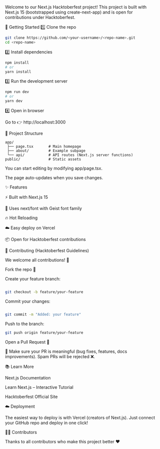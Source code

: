 Welcome to our Next.js Hacktoberfest project!
This project is built with Next.js 15 (bootstrapped using create-next-app) and is open for contributions under Hacktoberfest.

🚀 Getting Started
1️⃣ Clone the repo
```bash
git clone https://github.com/<your-username>/<repo-name>.git
cd <repo-name>
```

2️⃣ Install dependencies
```bash
npm install
# or
yarn install
```

3️⃣ Run the development server
```bash
npm run dev
# or
yarn dev
```

4️⃣ Open in browser

Go to 👉 http://localhost:3000

📝 Project Structure
```
app/
 ├── page.tsx       # Main homepage
 ├── about/         # Example subpage
 └── api/           # API routes (Next.js server functions)
public/             # Static assets
```


You can start editing by modifying app/page.tsx.

The page auto-updates when you save changes.

✨ Features

⚡ Built with Next.js 15

🎨 Uses next/font with Geist font family

🔥 Hot Reloading

☁️ Easy deploy on Vercel

📦 Open for Hacktoberfest contributions

🤝 Contributing (Hacktoberfest Guidelines)

We welcome all contributions! 🎉

Fork the repo 🍴

Create your feature branch:
```bash

git checkout -b feature/your-feature
```


Commit your changes:

```bash

git commit -m "Added: your feature"
```


Push to the branch:
```bash
git push origin feature/your-feature
```


Open a Pull Request 🚀

📌 Make sure your PR is meaningful (bug fixes, features, docs improvements).
Spam PRs will be rejected ❌.

📚 Learn More

Next.js Documentation

Learn Next.js – Interactive Tutorial

Hacktoberfest Official Site

☁️ Deployment

The easiest way to deploy is with Vercel
 (creators of Next.js).
Just connect your GitHub repo and deploy in one click!

🧑‍💻 Contributors

Thanks to all contributors who make this project better ❤️
